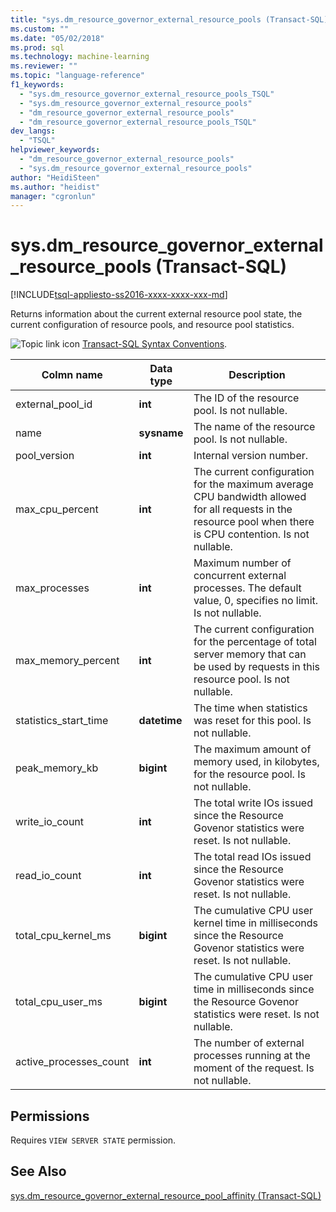 ```yaml
---
title: "sys.dm_resource_governor_external_resource_pools (Transact-SQL) | Microsoft Docs"
ms.custom: ""
ms.date: "05/02/2018"
ms.prod: sql
ms.technology: machine-learning
ms.reviewer: ""
ms.topic: "language-reference"
f1_keywords: 
  - "sys.dm_resource_governor_external_resource_pools_TSQL"
  - "sys.dm_resource_governor_external_resource_pools"
  - "dm_resource_governor_external_resource_pools"
  - "dm_resource_governor_external_resource_pools_TSQL"
dev_langs: 
  - "TSQL"
helpviewer_keywords: 
  - "dm_resource_governor_external_resource_pools"
  - "sys.dm_resource_governor_external_resource_pools"
author: "HeidiSteen"
ms.author: "heidist"
manager: "cgronlun"
---
```

# sys.dm_resource_governor_external_resource_pools (Transact-SQL)
[!INCLUDE[tsql-appliesto-ss2016-xxxx-xxxx-xxx-md](../../includes/tsql-appliesto-ss2016-xxxx-xxxx-xxx-md.md)]

Returns information about the current external resource pool state, the current configuration of resource pools, and resource pool statistics. 
  
 ![Topic link icon](../../database-engine/configure-windows/media/topic-link.gif "Topic link icon") [Transact-SQL Syntax Conventions](../../t-sql/language-elements/transact-sql-syntax-conventions-transact-sql.md).  
  
|Colmn name      |Data type      |Description|  
|----------------|---------------|-----------------| 
| external_pool_id|**int**|The ID of the resource pool. Is not nullable. |
| name|**sysname**|The name of the resource pool. Is not nullable. 
| pool_version|**int**|Internal version number.|
| max_cpu_percent|**int**|The current configuration for the maximum average CPU bandwidth allowed for all requests in the resource pool when there is CPU contention. Is not nullable. |
| max_processes|**int**|Maximum number of concurrent external processes. The default value, 0, specifies no limit. Is not nullable.|
| max_memory_percent|**int**|The current configuration for the percentage of total server memory that can be used by requests in this resource pool. Is not nullable. |
| statistics_start_time|**datetime**|The time when statistics was reset for this pool. Is not nullable. 
| peak_memory_kb|**bigint**|The maximum amount of memory used, in kilobytes, for the resource pool. Is not nullable. |
| write_io_count|**int**|The total write IOs issued since the Resource Govenor statistics were reset. Is not nullable. |
| read_io_count|**int**|The total read IOs issued since the Resource Govenor statistics were reset. Is not nullable. |
| total_cpu_kernel_ms|**bigint**|The cumulative CPU user kernel time in milliseconds since the Resource Govenor statistics were reset. Is not nullable. |
| total_cpu_user_ms|**bigint**|The cumulative CPU user time in milliseconds since the Resource Govenor statistics were reset. Is not nullable. |
| active_processes_count|**int**|The number of external processes running at the moment of the request. Is not nullable. |

 
## Permissions

Requires `VIEW SERVER STATE` permission.

## See Also  
 [sys.dm_resource_governor_external_resource_pool_affinity &#40;Transact-SQL&#41;](../../relational-databases/system-dynamic-management-views/sys-dm-resource-governor-external-resource-pool-affinity-transact-sql.md)  
  
  
